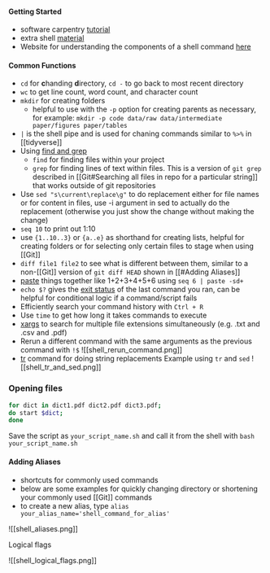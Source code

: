 #### Getting Started

- software carpentry [tutorial](https://swcarpentry.github.io/shell-novice/)
- extra shell [material](https://carpentries-incubator.github.io/shell-extras/)
- Website for understanding the components of a shell command [here](https://explainshell.com/)

#### Common Functions
- `cd` for **c**handing **d**irectory, `cd -` to go back to most recent directory
-  `wc` to get line count, word count, and character count
- `mkdir` for creating folders
	- helpful to use with the `-p` option for creating parents as necessary, for example:
	 `mkdir -p code data/raw data/intermediate paper/figures paper/tables`
- `|` is the shell pipe and is used for chaning commands similar to `%>%` in [[tidyverse]]
-   Using [find and grep](https://swcarpentry.github.io/shell-novice/07-find/index.html)
	- `find` for finding files within your project
	- `grep` for finding lines of text within files. This is a version of `git grep` described in [[Git#Searching all files in repo for a particular string]] that works outside of git repositories 
-   Use `sed "s\current\replace\g"` to do replacement either for file names or for content in files, use -i argument in sed to actually do the replacement (otherwise you just show the change without making the change)
- `seq 10` to print out 1:10
- use `{1..10..3}` or `{a..e}` as shorthand for creating lists, helpful for creating folders or for selecting only certain files to stage when using [[Git]]
- `diff file1 file2` to see what is different between them, similar to a non-[[Git]] version of `git diff HEAD` shown in [[#Adding Aliases]]
-  [paste](https://datascienceatthecommandline.com/2e/list-of-command-line-tools.html#paste) things together like 1+2+3+4+5+6 using `seq 6 | paste -sd+`
-   `echo $?` gives the [exit status](https://www.gnu.org/software/bash/manual/html_node/Exit-Status.html#:~:text=The%20exit%20status%20of%20an,also%20limited%20to%20this%20range.) of the last command you ran, can be helpful for conditional logic if a command/script fails
- Efficiently search your command history with `Ctrl + R`
- Use `time` to get how long it takes commands to execute
- [xargs](https://www.howtoforge.com/tutorial/linux-xargs-command/) to search for multiple file extensions simultaneously (e.g. .txt and .csv and .pdf)
- Rerun a different command with the same arguments as the previous command with `!$` 
![[shell_rerun_command.png]]
- [tr](https://unix.stackexchange.com/questions/427940/main-difference-between-tr-translate-to-sed-and-awk#:~:text=tr%20works%20on%20characters%20(changes,or%20inserts%20or%20deletes%20lines).) command for doing string replacements
Example using `tr` and `sed`
![[shell_tr_and_sed.png]]

### Opening files

```bash
for dict in dict1.pdf dict2.pdf dict3.pdf;
do start $dict;
done
```

Save the script as `your_script_name.sh` and call it from the shell with `bash your_script_name.sh`

#### Adding Aliases

- shortcuts for commonly used commands
- below are some examples for quickly changing directory or shortening your commonly used [[Git]] commands
- to create a new alias, type `alias your_alias_name='shell_command_for_alias'`

![[shell_aliases.png]]

Logical flags

![[shell_logical_flags.png]]










 
